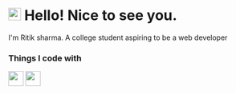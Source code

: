 # <img src="https://raw.githubusercontent.com/Tarikul-Islam-Anik/Animated-Fluent-Emojis/master/Emojis/Smilies/Smiling%20Face%20with%20Sunglasses.png" alt="Smiling Face with Sunglasses" width="25" height="25" /> Hello! Nice to see you.
I'm Ritik sharma. A college student aspiring to be a web developer

<h3>Things I code with</h3>
<p>
  <img width="30px" src="https://cdn.jsdelivr.net/gh/devicons/devicon@latest/icons/html5/html5-original.svg" />
  <img width="30px" src="https://cdn.jsdelivr.net/gh/devicons/devicon@latest/icons/cplusplus/cplusplus-original.svg" />          
</p>
